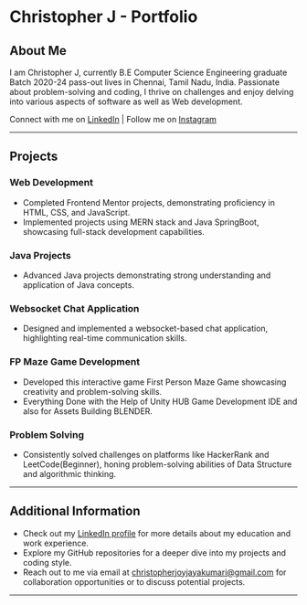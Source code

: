 # Christopher J - Portfolio

## About Me
I am Christopher J, currently B.E Computer Science Engineering graduate Batch 2020-24 pass-out lives in Chennai, Tamil Nadu, India. Passionate about problem-solving and coding, I thrive on challenges and enjoy delving into various aspects of software as well as Web development.

Connect with me on [LinkedIn](https://www.linkedin.com/in/christopher-joy-jaya-kumari-395ab8216/) | Follow me on [Instagram](https://www.instagram.com/christopher.joyjayakumari/)

---

## Projects

### Web Development
- Completed Frontend Mentor projects, demonstrating proficiency in HTML, CSS, and JavaScript.
- Implemented projects using MERN stack and Java SpringBoot, showcasing full-stack development capabilities.

### Java Projects
- Advanced Java projects demonstrating strong understanding and application of Java concepts.
  
### Websocket Chat Application
- Designed and implemented a websocket-based chat application, highlighting real-time communication skills.

### FP Maze Game Development
- Developed this interactive game First Person Maze Game showcasing creativity and problem-solving skills.
- Everything Done with the Help of Unity HUB Game Development IDE and also for Assets Building BLENDER.

### Problem Solving
- Consistently solved challenges on platforms like HackerRank and LeetCode(Beginner), honing problem-solving abilities of Data Structure and algorithmic thinking.

---

## Additional Information
- Check out my [LinkedIn profile](https://www.linkedin.com/in/christopher-joy-jaya-kumari-395ab8216/) for more details about my education and work experience.
- Explore my GitHub repositories for a deeper dive into my projects and coding style.
- Reach out to me via email at christopherjoyjayakumari@gmail.com for collaboration opportunities or to discuss potential projects.

---
